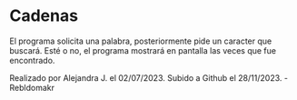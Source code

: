 # Cadenas

El programa solicita una palabra, posteriormente pide un caracter que buscará. Esté o no, el programa mostrará en pantalla las veces que fue encontrado.

Realizado por Alejandra J. el 02/07/2023. Subido a Github el 28/11/2023. -Rebldomakr
